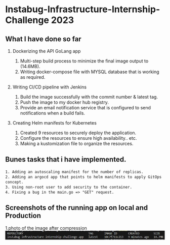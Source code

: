 # Instabug-Infrastructure-Internship-Challenge 2023

## What I have done so far
1. Dockerizing the API GoLang app
    1. Multi-step build process to minimize the final image output to (14.6MB).
    3. Writing docker-compose file with MYSQL database that is working as required.

2. Writing CI/CD pipeline with Jenkins 
    1. Build the image successfully with the commit number & latest tag.
    2. Push the image to my docker hub registry.
    3. Provide an email notification service that is configured to send notifications when a build fails.

3. Creating Helm manifests for Kubernetes
    1. Created 9 resources to securely deploy the application.
    2. Configure the resources to ensure high availability.. etc.
    3. Making a kustomization file to organize the resources.


## Bunes tasks that i have implemented.
    1. Adding an autoscaling manifest for the number of replicas.
    2. Adding an argocd app that points to helm manifests to apply GitOps concept.
    3. Using non-root user to add security to the container.
    4. Fixing a bug in the main.go => "GET" request.


## Screenshots of the running app on local and Production
1.photo of the image after compression
![](assets/images/00-image-size.png)



